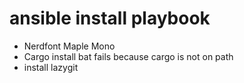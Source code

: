 # ansible install playbook
- Nerdfont Maple Mono
- Cargo install bat fails because cargo is not on path
- install lazygit
